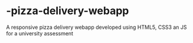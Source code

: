 # -pizza-delivery-webapp
A responsive pizza delivery webapp developed using HTML5, CSS3 an JS for a university assessment
